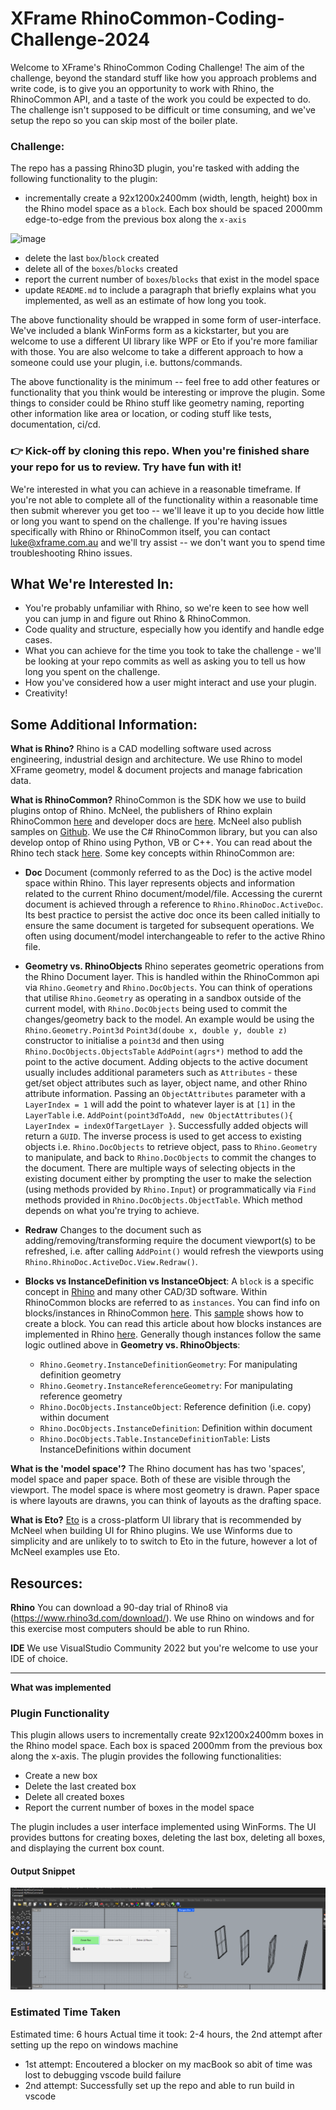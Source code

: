 # XFrame RhinoCommon-Coding-Challenge-2024

Welcome to XFrame's RhinoCommon Coding Challenge! The aim of the challenge, beyond the standard stuff like how you approach problems and write code, is to give you an opportunity to work with Rhino, the RhinoCommon API, and a taste of the work you could be expected to do. The challenge isn't supposed to be difficult or time consuming, and we've setup the repo so you can skip most of the boiler plate.

### Challenge:

The repo has a passing Rhino3D plugin, you're tasked with adding the following functionality to the plugin:

- incrementally create a 92x1200x2400mm (width, length, height) box in the Rhino model space as a `block`. Each box should be spaced 2000mm edge-to-edge from the previous box along the `x-axis`

![image](https://github.com/X-Frame/RhinoCommon-Coding-Challenge-2024/assets/81334853/1040738e-ae45-4491-b42d-b21f10de60e2)

- delete the last `box`/`block` created
- delete all of the `boxes`/`blocks` created
- report the current number of `boxes`/`blocks` that exist in the model space
- update `README.md` to include a paragraph that briefly explains what you implemented, as well as an estimate of how long you took.

The above functionality should be wrapped in some form of user-interface. We've included a blank WinForms form as a kickstarter, but you are welcome to use a different UI library like WPF or Eto if you're more familiar with those. You are also welcome to take a different approach to how a someone could use your plugin, i.e. buttons/commands.

The above functionality is the minimum -- feel free to add other features or functionality that you think would be interesting or improve the plugin. Some things to consider could be Rhino stuff like geometry naming, reporting other information like area or location, or coding stuff like tests, documentation, ci/cd.  

### 👉 Kick-off by cloning this repo. When you're finished share your repo for us to review. Try have fun with it!

We're interested in what you can achieve in a reasonable timeframe. If you're not able to complete all of the functionality within a reasonable time then submit wherever you get too -- we'll leave it up to you decide how little or long you want to spend on the challenge. If you're having issues specifically with Rhino or RhinoCommon itself, you can contact luke@xframe.com.au and we'll try assist -- we don't want you to spend time troubleshooting Rhino issues.

## What We're Interested In:
 - You're probably unfamiliar with Rhino, so we're keen to see how well you can jump in and figure out Rhino & RhinoCommon.
 - Code quality and structure, especially how you identify and handle edge cases.
 - What you can achieve for the time you took to take the challenge - we'll be looking at your repo commits as well as asking you to tell us how long you spent on the challenge. 
 - How you've considered how a user might interact and use your plugin.
 - Creativity!

## Some Additional Information:
__What is Rhino?__
Rhino is a CAD modelling software used across engineering, industrial design and architecture. We use Rhino to model XFrame geometry, model & document projects and manage fabrication data.

__What is RhinoCommon?__
RhinoCommon is the SDK how we use to build plugins ontop of Rhino.  McNeel, the publishers of Rhino explain RhinoCommon [here](https://developer.rhino3d.com/guides/rhinocommon/) and developer docs are [here](https://developer.rhino3d.com/api/rhinocommon/). McNeel also publish samples on [Github](https://github.com/mcneel/rhino-developer-samples/tree/8). We use the C# RhinoCommon library, but you can also develop ontop of Rhino using Python, VB or C++. You can read about the Rhino tech stack [here](https://developer.rhino3d.com/guides/general/rhino-technology-overview/). Some key concepts within RhinoCommon are:
 - **Doc** Document (commonly referred to as the Doc) is the active model space within Rhino. This layer represents objects and information related to the current Rhino document/model/file. Accessing the curernt document is achieved through a reference to `Rhino.RhinoDoc.ActiveDoc`. Its best practice to persist the active doc once its been called initially to ensure the same document is targeted for subsequent operations. We often using document/model interchangeable to refer to the active Rhino file.

 - **Geometry vs. RhinoObjects** Rhino seperates geometric operations from the Rhino Document layer. This is handled within the RhinoCommon api via `Rhino.Geometry` and `Rhino.DocObjects`. You can think of operations that utilise `Rhino.Geometry` as operating in a sandbox outside of the current model, with `Rhino.DocObjects` being used to commit the changes/geometry back to the model. An example would be using the `Rhino.Geometry.Point3d` `Point3d(doube x, double y, double z)` constructor to initialise a `point3d` and then using `Rhino.DocObjects.ObjectsTable` `AddPoint(agrs*)` method to add the point to the active document. Adding objects to the active document usually includes additional parameters such as `Attributes` - these get/set object attributes such as layer, object name, and other Rhino attribute information. Passing an `ObjectAttributes` parameter with a `LayerIndex = 1` will add the point to whatever layer is at `[1]` in the `LayerTable` i.e. `AddPoint(point3dToAdd, new ObjectAttributes(){ LayerIndex = indexOfTargetLayer }`. Successfully added objects will return a `GUID`.
The inverse process is used to get access to existing objects i.e. `Rhino.DocObjects` to retrieve object, pass to `Rhino.Geometry` to manipulate, and back to `Rhino.DocObjects` to commit the changes to the document. There are multiple ways of selecting objects in the existing document either by prompting the user to make the selection (using methods provided by `Rhino.Input`) or programmatically via `Find` methods provided in `Rhino.DocObjects.ObjectTable`. Which method depends on what you're trying to achieve.

 - **Redraw** Changes to the document such as adding/removing/transforming require the document viewport(s) to be refreshed, i.e. after calling `AddPoint()` would refresh the viewports using `Rhino.RhinoDoc.ActiveDoc.View.Redraw()`.

 - **Blocks vs InstanceDefinition vs InstanceObject**: A `block` is a specific concept in [Rhino](https://www.rhino3d.com/features/blocks/) and many other CAD/3D software. Within RhinoCommon blocks are referred to as `instances`. You can find info on blocks/instances in RhinoCommon [here](https://developer.rhino3d.com/api/rhinocommon/rhino.geometry.instancedefinitiongeometry). This [sample](https://github.com/mcneel/rhino-developer-samples/blob/8/rhinocommon/cs/SampleCsCommands/SampleCsBlock.cs) shows how to create a block. You can read this article about how blocks instances are implemented in Rhino [here](https://developer.rhino3d.com/guides/opennurbs/traverse-instance-definitions/). Generally though instances follow the same logic outlined above in **Geometry vs. RhinoObjects**:

   - `Rhino.Geometry.InstanceDefinitionGeometry`: For manipulating definition geometry
   - `Rhino.Geometry.InstanceReferenceGeometry`: For manipulating reference geometry
   - `Rhino.DocObjects.InstanceObject`: Reference definition (i.e. copy) within document
   - `Rhino.DocObjects.InstanceDefinition`: Definition within document
   - `Rhino.DocObjects.Table.InstanceDefinitionTable`: Lists InstanceDefinitions within document

__What is the 'model space'?__
The Rhino document has has two 'spaces', model space and paper space. Both of these are visible through the viewport. The model space is where most geometry is drawn. Paper space is where layouts are drawns, you can think of layouts as the drafting space. 

__What is Eto?__
[Eto](https://github.com/picoe/Eto) is a cross-platform UI library that is recommended by McNeel when building UI for Rhino plugins. We use Winforms due to simplicity and are unlikely to to switch to Eto in the future, however a lot of McNeel examples use Eto. 

## Resources:

**Rhino** You can download a 90-day trial of Rhino8 via (https://www.rhino3d.com/download/). We use Rhino on windows and for this exercise most computers should be able to run Rhino.

**IDE** We use VisualStudio Community 2022 but you're welcome to use your IDE of choice.

----------------------------------------------------------------------------------------------------------------------------
**What was implemented**
### Plugin Functionality

This plugin allows users to incrementally create 92x1200x2400mm boxes in the Rhino model space. Each box is spaced 2000mm from the previous box along the x-axis. The plugin provides the following functionalities:
- Create a new box
- Delete the last created box
- Delete all created boxes
- Report the current number of boxes in the model space

The plugin includes a user interface implemented using WinForms. The UI provides buttons for creating boxes, deleting the last box, deleting all boxes, and displaying the current box count.

#### Output Snippet
![image](./plugIn_snippet.png)

### Estimated Time Taken
Estimated time: 6 hours
Actual time it took: 2-4 hours, the 2nd attempt after setting up the repo on windows machine
- 1st attempt: Encoutered a blocker on my macBook so abit of time was lost to debugging vscode build failure
- 2nd attempt: Successfully set up the repo and able to run build in vscode


